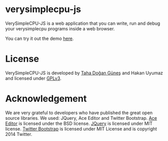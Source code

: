 verysimplecpu-js
================

VerySimpleCPU-JS is a web application that you can write, run and debug your verysimplecpu programs inside a web browser.

You can try it out the demo [here](http://tdgunes.com/verysimplecpu/).

License
=======

VerySimpleCPU-JS is developed by [Taha Doğan Güneş](http://tdgunes.org/) and Hakan Uyumaz and licensed under [GPLv3](https://www.gnu.org/copyleft/gpl.html). 


Acknowledgement
===============

We are very grateful to developers who have published the great open source libraries. We used: JQuery, Ace Editor and Twitter Bootstrap. [Ace Editor](http://ace.c9.io/#nav=about) is licensed under the BSD license. [JQuery](https://jquery.org/license/) is licensed under MIT license. [Twitter Bootstrap](http://getbootstrap.com/getting-started/#license-faqs) is licensed under MIT License and is copyright 2014 Twitter. 
